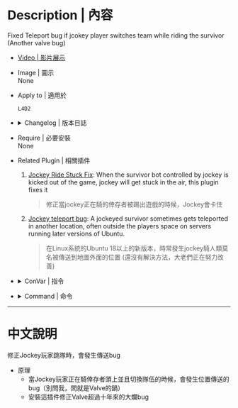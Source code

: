 
# Description | 內容
Fixed Teleport bug if jcokey player switches team while riding the survivor (Another valve bug)

* [Video | 影片展示](https://youtu.be/Wt0AgL6Jjd4)

* Image | 圖示
<br/>None

* Apply to | 適用於
	```
	L4D2
	```

* <details><summary>Changelog | 版本日誌</summary>

	* v1.0 (2023-1-30)
		* Initial Release
</details>

* Require | 必要安裝
<br/>None

* Related Plugin | 相關插件
	1. [Jockey Ride Stuck Fix](https://forums.alliedmods.net/showthread.php?t=334127): When the survivor bot controlled by jockey is kicked out of the game, jockey will get stuck in the air, this plugin fixes it
		> 修正當jockey正在騎的倖存者被踢出遊戲的時候，Jockey會卡住
	2. [Jockey teleport bug](https://github.com/SirPlease/L4D2-Competitive-Rework/issues/482): A jockeyed survivor sometimes gets teleported in another location, often outside the players space on servers running later versions of Ubuntu.
		> 在Linux系統的Ubuntu 18以上的新版本，時常發生jockey騎人類莫名被傳送到地圖外面的位置 (還沒有解決方法，大老們正在努力改善)

* <details><summary>ConVar | 指令</summary>

    None
</details>

* <details><summary>Command | 命令</summary>

    None
</details>

- - - -
# 中文說明
修正Jockey玩家跳隊時，會發生傳送bug

* 原理
    * 當Jockey玩家正在騎倖存者頭上並且切換隊伍的時候，會發生位置傳送的bug（別問我，問就是Valve的鍋）
    * 安裝這插件修正Valve超過十年來的大爛bug



